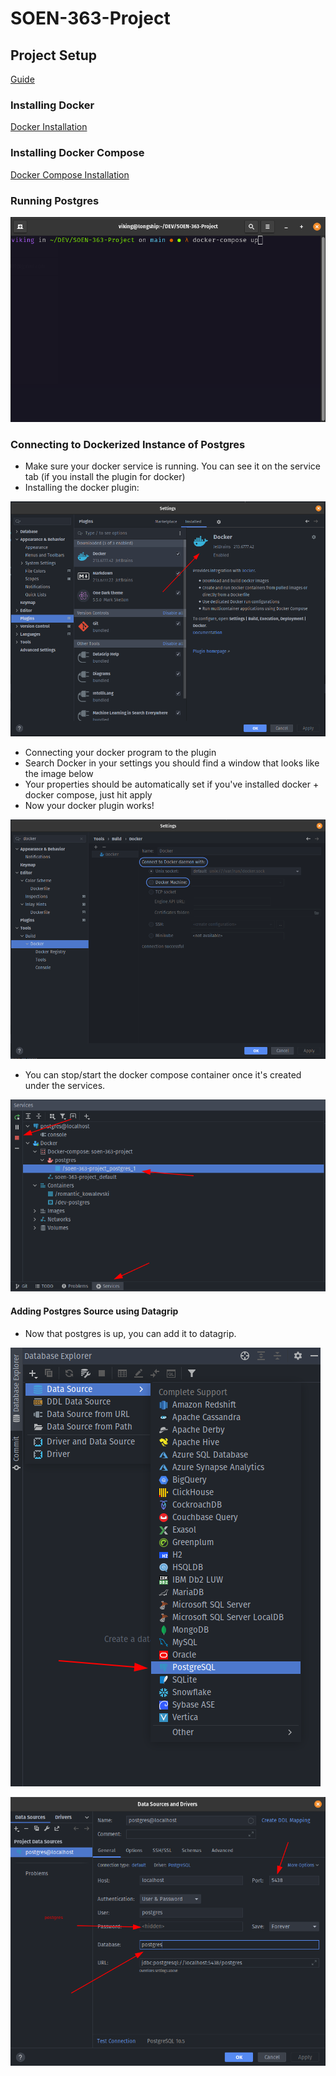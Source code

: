 # SOEN-363-Project

## Project Setup
[Guide](https://levelup.gitconnected.com/creating-and-filling-a-postgres-db-with-docker-compose-e1607f6f882f)

### Installing Docker
[Docker Installation](https://docs.docker.com/get-docker/)

### Installing Docker Compose
[Docker Compose Installation](https://docs.docker.com/compose/install/)

### Running Postgres
![Compose Image](documentation/terminal_compose.png)

### Connecting to Dockerized Instance of Postgres

- Make sure your docker service is running. You can see it on the service tab (if you install the plugin for docker)
- Installing the docker plugin:

![Docker Plugin](documentation/docker_plugin.png)

- Connecting your docker program to the plugin
- Search Docker in your settings you should find a window that looks like the image below
- Your properties should be automatically set if you've installed docker + docker compose, just hit apply 
- Now your docker plugin works!

![connecting_docker](connecting_docker.png)


- You can stop/start the docker compose container once it's created under the services.

![spinning_up_docker](spinning_up_docker.png)


#### Adding Postgres Source using Datagrip

- Now that postgres is up, you can add it to datagrip.

![Adding Database](documentation/adding_database.png)

![Database Properties](documentation/database_properties.png)

